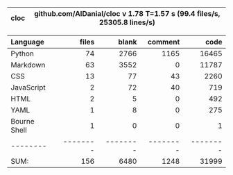 cloc|github.com/AlDanial/cloc v 1.78  T=1.57 s (99.4 files/s, 25305.8 lines/s)
--- | ---

Language|files|blank|comment|code
:-------|-------:|-------:|-------:|-------:
Python|74|2766|1165|16465
Markdown|63|3552|0|11787
CSS|13|77|43|2260
JavaScript|2|72|40|719
HTML|2|5|0|492
YAML|1|8|0|275
Bourne Shell|1|0|0|1
--------|--------|--------|--------|--------
SUM:|156|6480|1248|31999
